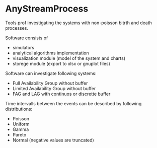 # AnyStreamProcess
Tools prof investigating the systems with non-poisson bitrth and death processes.

Software consists of
* simulators
* analytical algorithms implementation
* visualization module (model of the system and charts)
* storege module (export to xlsx or gnuplot files)

Software can investigate following systems:
* Full Availability Group without buffer
* Limited Availability Group without buffer
* FAG and LAG with continuos or discrette buffer

Time intervalls between the events can be described by following distributions:
* Poisson
* Uniform
* Gamma
* Pareto
* Normal (negative values are truncated)
